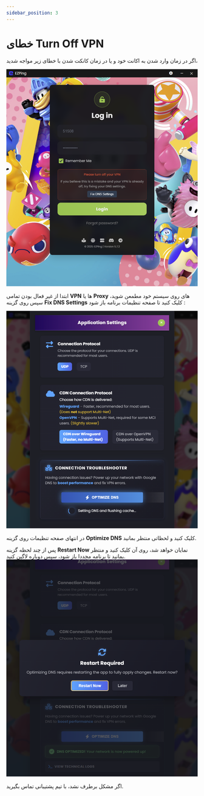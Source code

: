 ```yaml
---
sidebar_position: 3
---
```



# خطای Turn Off VPN

اگر در زمان وارد شدن به اکانت خود و یا در زمان کانکت شدن با خطای زیر مواجه شدید،

![winver-run](./img/turnoffvpn.png)

ابتدا از غیر فعال بودن تمامی **VPN** ها یا **Proxy** های روی سیستم خود مطمعن شوید، سپس روی گزینه **Fix DNS Settings** کلیک کنید تا صفحه تنظیمات برنامه باز شود : 

![winver-run](./img/turnoffvpn2.png)

در انتهای صفحه تنظیمات روی گزینه **Optimize DNS** کلیک کنید و لحظاتی منتظر بمانید.



پس از چند لحظه گزینه **Restart Now** نمایان خواهد شد، روی آن کلیک کنید و منتظر بمانید تا برنامه مجددا باز شود، سپس دوباره لاگین کنید.
![winver-run](./img/turnoffvpn3.png)


اگر مشکل برطرف نشد، با تیم پشتیبانی تماس بگیرید.
